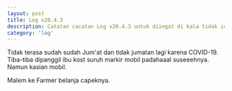 ```yaml
---
layout: post
title: Log v20.4.3
description: Catatan cacatan Log v20.4.3 untuk diingat di kala tidak ingat sekaligus sengaja tidak ingat agar kembali mengingat.
category: 'log'
---
```


Tidak terasa sudah sudah Jum'at dan tidak jumatan lagi karena COVID-19. Tiba-tiba dipanggil ibu kost suruh markir mobil padahaaal suseeehnya. Namun kasian mobil.

Malem ke Farmer belanja capeknya.
